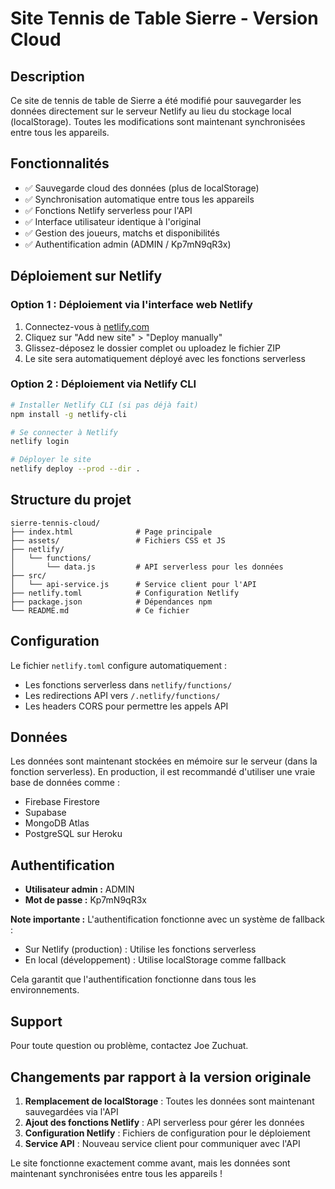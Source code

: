# Site Tennis de Table Sierre - Version Cloud

## Description

Ce site de tennis de table de Sierre a été modifié pour sauvegarder les données directement sur le serveur Netlify au lieu du stockage local (localStorage). Toutes les modifications sont maintenant synchronisées entre tous les appareils.

## Fonctionnalités

- ✅ Sauvegarde cloud des données (plus de localStorage)
- ✅ Synchronisation automatique entre tous les appareils
- ✅ Fonctions Netlify serverless pour l'API
- ✅ Interface utilisateur identique à l'original
- ✅ Gestion des joueurs, matchs et disponibilités
- ✅ Authentification admin (ADMIN / Kp7mN9qR3x)

## Déploiement sur Netlify

### Option 1 : Déploiement via l'interface web Netlify

1. Connectez-vous à [netlify.com](https://netlify.com)
2. Cliquez sur "Add new site" > "Deploy manually"
3. Glissez-déposez le dossier complet ou uploadez le fichier ZIP
4. Le site sera automatiquement déployé avec les fonctions serverless

### Option 2 : Déploiement via Netlify CLI

```bash
# Installer Netlify CLI (si pas déjà fait)
npm install -g netlify-cli

# Se connecter à Netlify
netlify login

# Déployer le site
netlify deploy --prod --dir .
```

## Structure du projet

```
sierre-tennis-cloud/
├── index.html              # Page principale
├── assets/                 # Fichiers CSS et JS
├── netlify/
│   └── functions/
│       └── data.js         # API serverless pour les données
├── src/
│   └── api-service.js      # Service client pour l'API
├── netlify.toml            # Configuration Netlify
├── package.json            # Dépendances npm
└── README.md               # Ce fichier
```

## Configuration

Le fichier `netlify.toml` configure automatiquement :
- Les fonctions serverless dans `netlify/functions/`
- Les redirections API vers `/.netlify/functions/`
- Les headers CORS pour permettre les appels API

## Données

Les données sont maintenant stockées en mémoire sur le serveur (dans la fonction serverless). En production, il est recommandé d'utiliser une vraie base de données comme :
- Firebase Firestore
- Supabase
- MongoDB Atlas
- PostgreSQL sur Heroku

## Authentification

- **Utilisateur admin :** ADMIN
- **Mot de passe :** Kp7mN9qR3x

**Note importante :** L'authentification fonctionne avec un système de fallback :
- Sur Netlify (production) : Utilise les fonctions serverless
- En local (développement) : Utilise localStorage comme fallback

Cela garantit que l'authentification fonctionne dans tous les environnements.

## Support

Pour toute question ou problème, contactez Joe Zuchuat.

## Changements par rapport à la version originale

1. **Remplacement de localStorage** : Toutes les données sont maintenant sauvegardées via l'API
2. **Ajout des fonctions Netlify** : API serverless pour gérer les données
3. **Configuration Netlify** : Fichiers de configuration pour le déploiement
4. **Service API** : Nouveau service client pour communiquer avec l'API

Le site fonctionne exactement comme avant, mais les données sont maintenant synchronisées entre tous les appareils !

